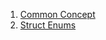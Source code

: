 1. [Common Concept](https://github.com/mebusy/notes/blob/master/dev_notes/rust.md)
 2. [Struct Enums](https://github.com/mebusy/notes/blob/master/dev_notes/rust2.md)


